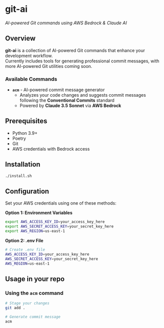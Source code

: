 # **git-ai**

_AI-powered Git commands using AWS Bedrock & Claude AI_

## Overview

**git-ai** is a collection of AI-powered Git commands that enhance your development workflow.  
Currently includes tools for generating professional commit messages, with more AI-powered Git utilities coming soon.

### Available Commands

- **`acm`** - AI-powered commit message generator
  - Analyzes your code changes and suggests commit messages following the **Conventional Commits** standard
  - Powered by **Claude 3.5 Sonnet** via **AWS Bedrock**

## Prerequisites

- Python 3.9+
- Poetry
- Git
- AWS credentials with Bedrock access

## Installation

```bash
./install.sh
```

## Configuration

Set your AWS credentials using one of these methods:

**Option 1: Environment Variables**

```bash
export AWS_ACCESS_KEY_ID=your_access_key_here
export AWS_SECRET_ACCESS_KEY=your_secret_key_here
export AWS_REGION=us-east-1
```

**Option 2: .env File**

```bash
# Create .env file
AWS_ACCESS_KEY_ID=your_access_key_here
AWS_SECRET_ACCESS_KEY=your_secret_key_here
AWS_REGION=us-east-1
```

## Usage in your repo

### Using the `acm` command

```bash
# Stage your changes
git add .

# Generate commit message
acm
```
